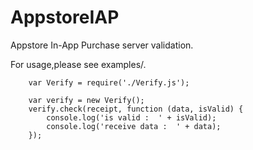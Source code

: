 AppstoreIAP
===========

Appstore In-App Purchase server validation.

For usage,please see examples/.
        
        
        var Verify = require('./Verify.js');

        var verify = new Verify();
        verify.check(receipt, function (data, isValid) {
            console.log('is valid :  ' + isValid);
            console.log('receive data :  ' + data);
        });

    
